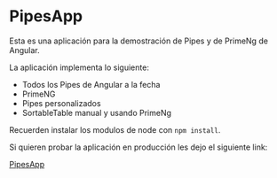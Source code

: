 # PipesApp

Esta es una aplicación para la demostración de Pipes y de PrimeNg de Angular.

La aplicación implementa lo siguiente:

- Todos los Pipes de Angular a la fecha
- PrimeNG
- Pipes personalizados
- SortableTable manual y usando PrimeNg

Recuerden instalar los modulos de node con `npm install`.

Si quieren probar la aplicación en producción les dejo el siguiente link: 

[PipesApp](https://distracted-fermat-a2ecdd.netlify.app)
